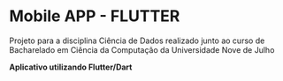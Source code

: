 # Mobile APP - FLUTTER
Projeto para a disciplina Ciência de Dados realizado junto ao curso de Bacharelado em Ciência da Computação da Universidade Nove de Julho
<div align=justify>
<b>Aplicativo utilizando Flutter/Dart</b>
